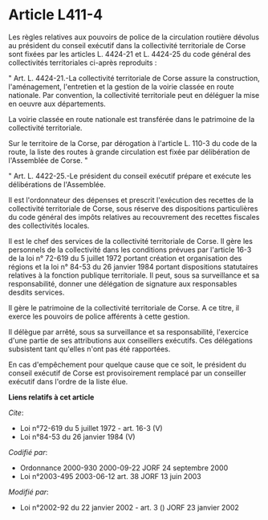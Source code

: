 # Article L411-4

Les règles relatives aux pouvoirs de police de la circulation routière dévolus au président du conseil exécutif dans la
collectivité territoriale de Corse sont fixées par les articles L. 4424-21 et L. 4424-25 du code général des collectivités
territoriales ci-après reproduits : 

" Art. L. 4424-21.-La collectivité territoriale de Corse assure la construction, l'aménagement, l'entretien et la gestion de
la voirie classée en route nationale. Par convention, la collectivité territoriale peut en déléguer la mise en oeuvre aux
départements. 

La voirie classée en route nationale est transférée dans le patrimoine de la collectivité territoriale. 

Sur le territoire de la Corse, par dérogation à l'article L. 110-3 du code de la route, la liste des routes à grande
circulation est fixée par délibération de l'Assemblée de Corse. " 

" Art. L. 4422-25.-Le président du conseil exécutif prépare et exécute les délibérations de l'Assemblée. 

Il est l'ordonnateur des dépenses et prescrit l'exécution des recettes de la collectivité territoriale de Corse, sous réserve
des dispositions particulières du code général des impôts relatives au recouvrement des recettes fiscales des collectivités
locales. 

Il est le chef des services de la collectivité territoriale de Corse. Il gère les personnels de la collectivité dans les
conditions prévues par l'article 16-3 de la loi n° 72-619 du 5 juillet 1972 portant création et organisation des régions et
la loi n° 84-53 du 26 janvier 1984 portant dispositions statutaires relatives à la fonction publique territoriale. Il peut,
sous sa surveillance et sa responsabilité, donner une délégation de signature aux responsables desdits services. 

Il gère le patrimoine de la collectivité territoriale de Corse. A ce titre, il exerce les pouvoirs de police afférents à
cette gestion. 

Il délègue par arrêté, sous sa surveillance et sa responsabilité, l'exercice d'une partie de ses attributions aux conseillers
exécutifs. Ces délégations subsistent tant qu'elles n'ont pas été rapportées. 

En cas d'empêchement pour quelque cause que ce soit, le président du conseil exécutif de Corse est provisoirement remplacé
par un conseiller exécutif dans l'ordre de la liste élue.

**Liens relatifs à cet article**

_Cite_:

  - Loi n°72-619 du 5 juillet 1972 - art. 16-3 (V)
  - Loi n°84-53 du 26 janvier 1984 (V)

_Codifié par_:

  - Ordonnance 2000-930 2000-09-22 JORF 24 septembre 2000
  - Loi n°2003-495 2003-06-12 art. 38 JORF 13 juin 2003

_Modifié par_:

  - Loi n°2002-92 du 22 janvier 2002 - art. 3 () JORF 23 janvier 2002
